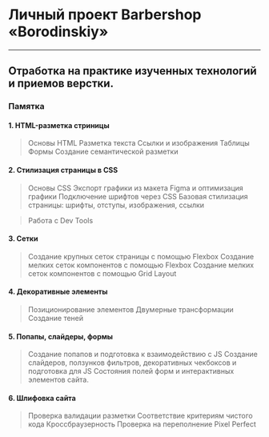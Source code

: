 # Личный проект Barbershop «Borodinskiy»
---

## Отработка на практике изученных технологий и приемов верстки.

### Памятка

#### 1. HTML-разметка стриницы

> Основы HTML
> Разметка текста
> Ссылки и изображения
> Таблицы
> Формы
> Создание семантической разметки


#### 2. Стилизация страницы в CSS

> Основы CSS
> Экспорт графики из макета Figma и оптимизация графики
> Подключение шрифтов через CSS
> Базовая стилизация страницы: шрифты, отступы, изображения, ссылки

> Работа с Dev Tools


#### 3. Сетки
> Создание крупных сеток страницы с помощью Flexbox
> Создание мелких сеток компонентов с помощью Flexbox
> Создание мелких сеток компонентов с помощью Grid Layout


#### 4. Декоративные элементы
> Позиционирование элементов
> Двумерные трансформации
> Создание теней


#### 5. Попапы, слайдеры, формы
> Создание попапов и подготовка к взаимодействию с JS
> Создание слайдеров, ползунков фильтров, декоративных чекбоксов и подготовка для JS
> Состояния полей форм и интерактивных элементов сайта.


#### 6. Шлифовка сайта
> Проверка валидации разметки
> Соответствие критериям чистого кода
> Кроссбраузерность
> Проверка на переполнение
> Pixel Perfect